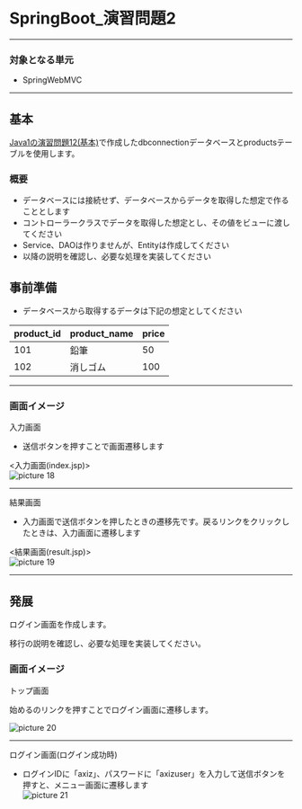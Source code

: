 # SpringBoot_演習問題2

---

### 対象となる単元

* SpringWebMVC

---

## 基本

[Java1の演習問題12(基本)](/htmlcontents/Java1_演習問題12.html)で作成したdbconnectionデータベースとproductsテーブルを使用します。

### 概要

* データベースには接続せず、データベースからデータを取得した想定で作ることとします
* コントローラークラスでデータを取得した想定とし、その値をビューに渡してください
* Service、DAOは作りませんが、Entityは作成してください
* 以降の説明を確認し、必要な処理を実装してください

## 事前準備

* データベースから取得するデータは下記の想定としてください

|product_id|product_name|price|
|----------|------------|-----|
|101|鉛筆|50|
|102|消しゴム|100|

---

### 画面イメージ

入力画面

* 送信ボタンを押すことで画面遷移します  

<入力画面(index.jsp)>  
![picture 18](/images/fccda20777cb1f3fb8efa2ca43ce3f28403bee999a20cecb58df8fb2cc6f4aba.png)  

---

結果画面

* 入力画面で送信ボタンを押したときの遷移先です。戻るリンクをクリックしたときは、入力画面に遷移します  

<結果画面(result.jsp)>  
![picture 19](/images/dcd20d2ce0801653fa86616b831e34f646257500ffd8d4c015abbd47b6c72a91.png)  

---

## 発展

ログイン画面を作成します。

移行の説明を確認し、必要な処理を実装してください。


### 画面イメージ

トップ画面

始めるのリンクを押すことでログイン画面に遷移します。

![picture 20](/images/e391c3222e51955768ea3ae7df1f03372b5a6d960babdf6f32a74171c89b1f62.png)  

---

ログイン画面(ログイン成功時)

* ログインIDに「axiz」、パスワードに「axizuser」を入力して送信ボタンを押すと、メニュー画面に遷移します  
![picture 21](/images/f9e21a63a4b588b986c2e18ee9eb6b72f4323a94ab96e9a38d2d76be27120fe0.png)  
